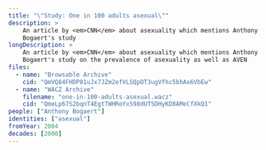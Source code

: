 ```yaml
---
title: "\"Study: One in 100 adults asexual\""
description: >
    An article by <em>CNN</em> about asexuality which mentions Anthony
    Bogaert's study
longDescription: >
    An article by <em>CNN</em> about asexuality which mentions Anthony
    Bogaert's study on the prevalence of asexuality as well as AVEN
files:
  - name: "Browsable Archive"
    cid: "QmVQ84FHDP81uJx7JZm2efVLSQpDT3ugVfhc5bhAx6VbEw"
  - name: "WACZ Archive"
    filename: "one-in-100-adults-asexual.wacz"
    cid: "QmeLp67S2bqnT4EgtTWHRoYxS98dUTSDHyKD8AMeCfXkQ1"
people: ["Anthony Bogaert"]
identities: ["asexual"]
fromYear: 2004
decades: [2000]
---
```

